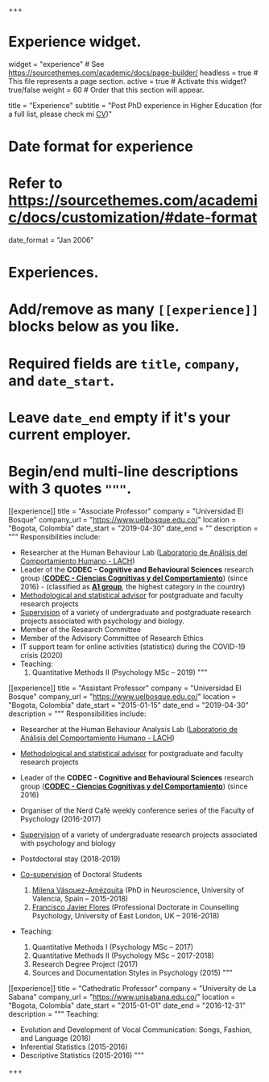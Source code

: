 +++
# Experience widget.
widget = "experience"  # See https://sourcethemes.com/academic/docs/page-builder/
headless = true  # This file represents a page section.
active = true  # Activate this widget? true/false
weight = 60  # Order that this section will appear.

title = "Experience"
subtitle = "Post PhD experience in Higher Education (for a full list, please check mi [CV](/en/files/JDL_CV_en.pdf))"

# Date format for experience
#   Refer to https://sourcethemes.com/academic/docs/customization/#date-format
date_format = "Jan 2006"

# Experiences.
#   Add/remove as many `[[experience]]` blocks below as you like.
#   Required fields are `title`, `company`, and `date_start`.
#   Leave `date_end` empty if it's your current employer.
#   Begin/end multi-line descriptions with 3 quotes `"""`.
[[experience]]
  title = "Associate Professor"
  company = "Universidad El Bosque"
  company_url = "https://www.uelbosque.edu.co/"
  location = "Bogota, Colombia"
  date_start = "2019-04-30"
  date_end = ""
  description = """
  Responsibilities include:
  
* Researcher at the Human Behaviour Lab ([Laboratorio de Análisis del Comportamiento Humano - LACH](https://www.psicologia.unbosque.edu.co/lach))
* Leader of the **CODEC - Cognitive and Behavioural Sciences** research group ([**CODEC - Ciencias Cognitivas y del Comportamiento**](https://investigaciones.unbosque.edu.co/procesos-cognoscitivos-y-educacion)) (since 2016) - (classified as [**A1 group**](https://scienti.minciencias.gov.co/gruplac/jsp/visualiza/visualizagr.jsp?nro=00000000001446), the highest category in the country)
* [Methodological and statistical advisor](https://asesores-psic.netlify.app/) for postgraduate and faculty research projects
* [Supervision](/en/team/) of a variety of undergraduate and postgraduate research projects associated with psychology and biology.
* Member of the Research Committee
* Member of the Advisory Committee of Research Ethics
* IT support team for online activities (statistics) during the COVID-19 crisis (2020)
* Teaching:
    1. Quantitative Methods II (Psychology MSc – 2019)
  """

[[experience]]
  title = "Assistant Professor"
  company = "Universidad El Bosque"
  company_url = "https://www.uelbosque.edu.co/"
  location = "Bogota, Colombia"
  date_start = "2015-01-15"
  date_end = "2019-04-30"
  description = """
  Responsibilities include:
  
* Researcher at the Human Behaviour Analysis Lab ([Laboratorio de Análisis del Comportamiento Humano - LACH](https://www.psicologia.unbosque.edu.co/lach))
* [Methodological and statistical advisor](https://asesores-psic.netlify.app/) for postgraduate and faculty research projects
* Leader of the **CODEC - Cognitive and Behavioural Sciences** research group ([**CODEC - Ciencias Cognitivas y del Comportamiento**](https://investigaciones.unbosque.edu.co/procesos-cognoscitivos-y-educacion)) (since 2016)
* Organiser of the Nerd Café weekly conference series of the Faculty of Psychology (2016-2017)
* [Supervision](/en/team/) of a variety of undergraduate research projects associated with psychology and biology
* Postdoctoral stay (2018-2019)
* [Co-supervision](/en/team/) of Doctoral Students
    1. [Milena Vásquez-Amézquita](/en/author/milena-vasquez-amezquita/) (PhD in Neuroscience, University of Valencia, Spain – 2015-2018)
    2. [Francisco Javier Flores](https://www.researchgate.net/profile/Francisco_Flores31) (Professional Doctorate in Counselling Psychology, University of East London, UK – 2016-2018)
    
* Teaching:
    1. Quantitative Methods I (Psychology MSc – 2017)
    2. Quantitative Methods II (Psychology MSc – 2017-2018)
    3. Research Degree Project (2017)
    4. Sources and Documentation Styles in Psychology (2015)
  """

[[experience]]
  title = "Cathedratic Professor"
  company = "University de La Sabana"
  company_url = "https://www.unisabana.edu.co/"
  location = "Bogota, Colombia"
  date_start = "2015-01-01"
  date_end = "2016-12-31"
  description = """
  Teaching:
  
* Evolution and Development of Vocal Communication: Songs, Fashion, and Language (2016)
* Inferential Statistics (2015-2016)
* Descriptive Statistics (2015-2016)
  """

+++
